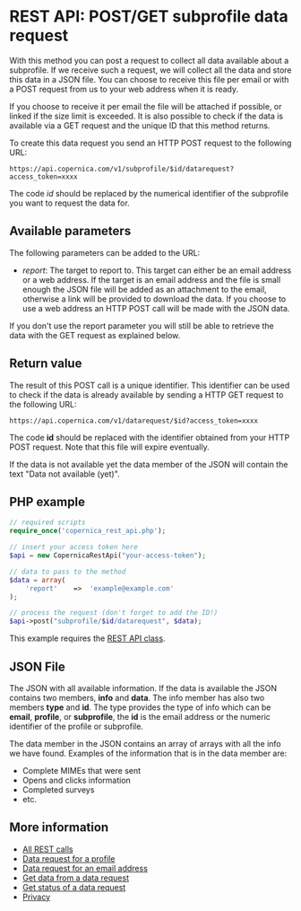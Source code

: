 # REST API: POST/GET subprofile data request

With this method you can post a request to collect all data available about
a subprofile. If we receive such a request, we will collect all the data
and store this data in a JSON file. You can choose to receive this file 
per email or with a POST request from us to your web address when it is ready. 

If you choose to receive it per email the file will be attached if possible, 
or linked if the size limit is exceeded. It is also possible to check if the
data is available via a GET request and the unique ID that this method
returns.

To create this data request you send an HTTP POST request to the following URL:

`https://api.copernica.com/v1/subprofile/$id/datarequest?access_token=xxxx`

The code *id* should be replaced by the numerical identifier of the subprofile 
you want to request the data for.

## Available parameters

The following parameters can be added to the URL:

* *report*: The target to report to. This target can either be an email address or 
a web address. If the target is an email address and the file is small enough the 
JSON file will be added as an attachment to the email, otherwise a link will 
be provided to download the data. If you choose to use a web address an 
HTTP POST call will be made with the JSON data.

If you don't use the report parameter you will still be able to retrieve 
the data with the GET request as explained below.

## Return value

The result of this POST call is a unique identifier. This identifier can be
used to check if the data is already available by sending a HTTP GET request
to the following URL:

`https://api.copernica.com/v1/datarequest/$id?access_token=xxxx`

The code **id** should be replaced with the identifier obtained from your
HTTP POST request. Note that this file will expire eventually.

If the data is not available yet the data member of the JSON will contain the 
text "Data not available (yet)".

## PHP example

```php
// required scripts
require_once('copernica_rest_api.php');

// insert your access token here
$api = new CopernicaRestApi("your-access-token");

// data to pass to the method
$data = array(
    'report'    =>  'example@example.com'
);

// process the request (don't forget to add the ID!)
$api->post("subprofile/$id/datarequest", $data);
```
This example requires the [REST API class](./rest-php).

## JSON File

The JSON with all available information. If the data is available the
JSON contains two members, **info** and **data**. The info member has also 
two members **type** and **id**.  The type provides the type of info which 
can be **email**, **profile**, or  **subprofile**, the **id** is the email
address or the numeric identifier of the profile or subprofile. 

The data member in the JSON contains an array of arrays with all the info 
we have found. Examples of the information that is in the data member are:

- Complete MIMEs that were sent
- Opens and clicks information
- Completed surveys
- etc.

## More information

* [All REST calls](./rest-api)
* [Data request for a profile](./rest-profile-profile-datarequest)
* [Data request for an email address](./rest-post-email-datarequest)
* [Get data from a data request](./rest-get-datarequest-data)
* [Get status of a data request](./rest-get-datarequest-status)
* [Privacy](./privacy)
